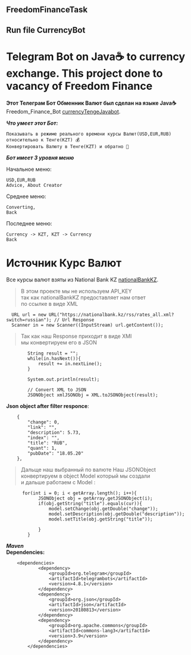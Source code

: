## FreedomFinanceTask 
## Run file CurrencyBot 
# Telegram Bot on Java☕ to currency exchange. This project done to vacancy of Freedom Finance
**Этот Телеграм Бот Обменник Валют был сделан на языке Java☕ </br>**
Freedom_Finance_Bot [currencyTengeJavabot](https://github.com/Zamanbek-hub/FreedomFinanceTask).

***Что умеет этот Бот:***
``` 
Показывать в режиме реального времени курсы Валют(USD,EUR,RUB) относительно к Тенге(KZT) 💰
Конвертировать Валюту в Тенге(KZT) и обратно 🔗
```
***Бот имеет 3 уровня меню***

Начальное меню:
```
USD,EUR,RUB
Advice, About Creator
```

Среднее меню:
```
Converting,
Back
```

Последнее меню:
```
Currency -> KZT, KZT -> Currency
Back
```

# Источник Курс Валют
Все курсы валют взяты из National Bank KZ [nationalBankKZ](https://nationalbank.kz/?docid=3346&switch=russian).

> В этом проекте мы не используем API_KEY </br> так как nationalBankKZ предоставляет нам ответ </br> по ссылке в виде XML

``` 
  URL url = new URL("https://nationalbank.kz/rss/rates_all.xml?switch=russian"); // Url Response
  Scanner in = new Scanner((InputStream) url.getContent());
```

> Так как наш Response приходит в виде XMl </br> мы конвертируем его в JSON
``` 
        String result = "";
        while(in.hasNext()){
            result += in.nextLine();
        }

        System.out.println(result);

        // Convert XML to JSON
        JSONObject xmlJSONObj = XML.toJSONObject(result);
```

**Json object after filter responce**:
``` 
    {
        "change": 0,
        "link": "",
        "description": 5.73,
        "index": "",
        "title": "RUB",
        "quant": 1,
        "pubDate": "18.05.20"
    },
```

> Дальще наш выбранный по валюте Наш JSONObject конвертируем в object Model который мы создали </br> и дальше работаем с Model : 
``` 
      for(int i = 0; i < getArray.length(); i++){
            JSONObject obj = getArray.getJSONObject(i);
            if(obj.getString("title").equals(cur)){
                model.setChange(obj.getDouble("change"));
                model.setDescription(obj.getDouble("description"));
                model.setTitle(obj.getString("title"));

            }
        }
```

***Maven<br>***
**Dependencies:**
``` 
    <dependencies>
            <dependency>
                <groupId>org.telegram</groupId>
                <artifactId>telegrambots</artifactId>
                <version>4.8.1</version>
            </dependency>
            <dependency>
                <groupId>org.json</groupId>
                <artifactId>json</artifactId>
                <version>20180813</version>
            </dependency>
            <dependency>
                <groupId>org.apache.commons</groupId>
                <artifactId>commons-lang3</artifactId>
                <version>3.9</version>
            </dependency>
        </dependencies>
 ```
